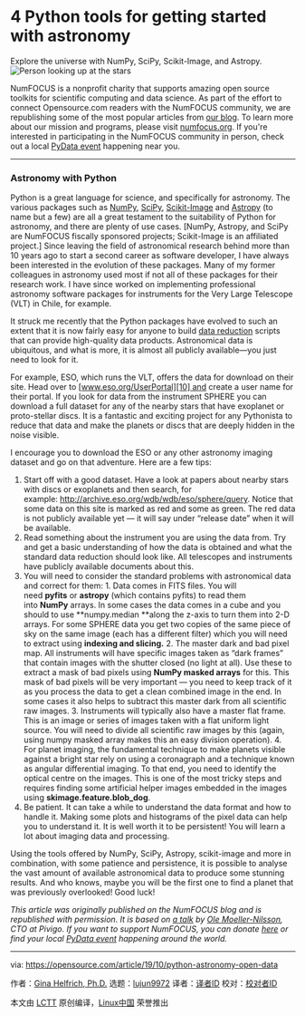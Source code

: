 [#]: collector: (lujun9972)
[#]: translator: (silentdawn-zz )
[#]: reviewer: ( )
[#]: publisher: ( )
[#]: url: ( )
[#]: subject: (4 Python tools for getting started with astronomy)
[#]: via: (https://opensource.com/article/19/10/python-astronomy-open-data)
[#]: author: (Gina Helfrich, Ph.D. https://opensource.com/users/ginahelfrich)

4 Python tools for getting started with astronomy
======
Explore the universe with NumPy, SciPy, Scikit-Image, and Astropy.
![Person looking up at the stars][1]

NumFOCUS is a nonprofit charity that supports amazing open source toolkits for scientific computing and data science. As part of the effort to connect Opensource.com readers with the NumFOCUS community, we are republishing some of the most popular articles from [our blog][2]. To learn more about our mission and programs, please visit [numfocus.org][3]. If you're interested in participating in the NumFOCUS community in person, check out a local [PyData event][4] happening near you.

* * *

### Astronomy with Python

Python is a great language for science, and specifically for astronomy. The various packages such as [NumPy][5], [SciPy][6], [Scikit-Image][7] and [Astropy][8] (to name but a few) are all a great testament to the suitability of Python for astronomy, and there are plenty of use cases. [NumPy, Astropy, and SciPy are NumFOCUS fiscally sponsored projects; Scikit-Image is an affiliated project.] Since leaving the field of astronomical research behind more than 10 years ago to start a second career as software developer, I have always been interested in the evolution of these packages. Many of my former colleagues in astronomy used most if not all of these packages for their research work. I have since worked on implementing professional astronomy software packages for instruments for the Very Large Telescope (VLT) in Chile, for example.

It struck me recently that the Python packages have evolved to such an extent that it is now fairly easy for anyone to build [data reduction][9] scripts that can provide high-quality data products. Astronomical data is ubiquitous, and what is more, it is almost all publicly available—you just need to look for it.

For example, ESO, which runs the VLT, offers the data for download on their site. Head over to [www.eso.org/UserPortal][10] and create a user name for their portal. If you look for data from the instrument SPHERE you can download a full dataset for any of the nearby stars that have exoplanet or proto-stellar discs. It is a fantastic and exciting project for any Pythonista to reduce that data and make the planets or discs that are deeply hidden in the noise visible.

I encourage you to download the ESO or any other astronomy imaging dataset and go on that adventure. Here are a few tips:

  1. Start off with a good dataset. Have a look at papers about nearby stars with discs or exoplanets and then search, for example: <http://archive.eso.org/wdb/wdb/eso/sphere/query>. Notice that some data on this site is marked as red and some as green. The red data is not publicly available yet — it will say under “release date” when it will be available.
  2. Read something about the instrument you are using the data from. Try and get a basic understanding of how the data is obtained and what the standard data reduction should look like. All telescopes and instruments have publicly available documents about this.
  3. You will need to consider the standard problems with astronomical data and correct for them:
    1. Data comes in FITS files. You will need **pyfits** or **astropy** (which contains pyfits) to read them into **NumPy** arrays. In some cases the data comes in a cube and you should to use **numpy.median **along the z-axis to turn them into 2-D arrays. For some SPHERE data you get two copies of the same piece of sky on the same image (each has a different filter) which you will need to extract using **indexing and slicing.**
    2. The master dark and bad pixel map. All instruments will have specific images taken as “dark frames” that contain images with the shutter closed (no light at all). Use these to extract a mask of bad pixels using **NumPy masked arrays** for this. This mask of bad pixels will be very important — you need to keep track of it as you process the data to get a clean combined image in the end. In some cases it also helps to subtract this master dark from all scientific raw images.
    3. Instruments will typically also have a master flat frame. This is an image or series of images taken with a flat uniform light source. You will need to divide all scientific raw images by this (again, using numpy masked array makes this an easy division operation).
    4. For planet imaging, the fundamental technique to make planets visible against a bright star rely on using a coronagraph and a technique known as angular differential imaging. To that end, you need to identify the optical centre on the images. This is one of the most tricky steps and requires finding some artificial helper images embedded in the images using **skimage.feature.blob_dog**.
  4. Be patient. It can take a while to understand the data format and how to handle it. Making some plots and histograms of the pixel data can help you to understand it. It is well worth it to be persistent! You will learn a lot about imaging data and processing.



Using the tools offered by NumPy, SciPy, Astropy, scikit-image and more in combination, with some patience and persistence, it is possible to analyse the vast amount of available astronomical data to produce some stunning results. And who knows, maybe you will be the first one to find a planet that was previously overlooked! Good luck!

_This article was originally published on the NumFOCUS blog and is republished with permission. It is based on [a talk][11] by [Ole Moeller-Nilsson][12], CTO at Pivigo. If you want to support NumFOCUS, you can donate [here][13] or find your local [PyData event][4] happening around the world._

--------------------------------------------------------------------------------

via: https://opensource.com/article/19/10/python-astronomy-open-data

作者：[Gina Helfrich, Ph.D.][a]
选题：[lujun9972][b]
译者：[译者ID](https://github.com/译者ID)
校对：[校对者ID](https://github.com/校对者ID)

本文由 [LCTT](https://github.com/LCTT/TranslateProject) 原创编译，[Linux中国](https://linux.cn/) 荣誉推出

[a]: https://opensource.com/users/ginahelfrich
[b]: https://github.com/lujun9972
[1]: https://opensource.com/sites/default/files/styles/image-full-size/public/lead-images/space_stars_cosmos_person.jpg?itok=XUtz_LyY (Person looking up at the stars)
[2]: https://numfocus.org/blog
[3]: https://numfocus.org
[4]: https://pydata.org/
[5]: http://numpy.scipy.org/
[6]: http://www.scipy.org/
[7]: http://scikit-image.org/
[8]: http://www.astropy.org/
[9]: https://en.wikipedia.org/wiki/Data_reduction
[10]: http://www.eso.org/UserPortal
[11]: https://www.slideshare.net/OleMoellerNilsson/pydata-lonon-finding-planets-with-python
[12]: https://twitter.com/olly_mn
[13]: https://numfocus.org/donate
